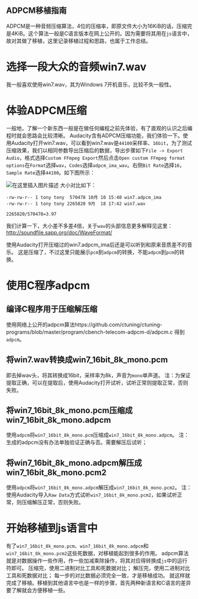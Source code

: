 
ADPCM移植指南
---

ADPCM是一种音频压缩算法，4位的压缩率，即原文件大小为16KiB的话，压缩完是4KiB。这个算法一般是C语言版本在网上公开的。因为需要将其用在`js`语言中，故对其做了移植，这里记录移植过程和思路，也属于工作总结。

# 选择一段大众的音频win7.wav
我一般喜欢使用win7.wav，其为Windows 7开机音乐，比较不失一般性。

# 体验ADPCM压缩
一般地，了解一个新东西一般是在做任何编程之前先体验，有了直观的认识之后编程时就会思路会比较清晰。
Audacity含有ADPCM压缩功能，我们体验一下。使用Audacity打开win7.wav，可以看到win7.wav是`44100`采样率、`16bit`，为了测试压缩效果，我们以相同参数导出压缩后的数据，导出步骤如下`File -> Export Audio`，格式选择`Custom FFmpeg Export`然后点击`Open custom FFmpeg format options`在`Format`选择`wav`，`Codes`选择`adpcm_ima_wav`。右侧`Bit Rate`选择`16`，`Sample Rate`选择`44100`。如下图所示：

![在这里插入图片描述](https://img-blog.csdn.net/20181010164421405?watermark/2/text/aHR0cHM6Ly9ibG9nLmNzZG4ubmV0L2thbmdlYXI=/font/5a6L5L2T/fontsize/400/fill/I0JBQkFCMA==/dissolve/70)
大小对比如下：
```
-rw-rw-r-- 1 tony tony  570478 10月 10 15:40 win7.adpcm_ima
-rw-rw-r-- 1 tony tony 2265820 9月  18 17:42 win7.wav
```
```
2265820/570478=3.97
```
我们计算一下，大小差不多差4倍，关于`wav`的头部信息更多解释见这里：http://soundfile.sapp.org/doc/WaveFormat/

使用Audacity打开压缩过的win7.adpcm_ima后还是可以听到和原来音质差不的音乐。
这是压缩了，不过这里只能展示`pcm`到`adpcm`的转换，不能`adpcm`到`pcm`的转换。

# 使用C程序adpcm

## 编译C程序用于压缩解压缩
使用网络上公开的adpcm算法https://github.com/ctuning/ctuning-programs/blob/master/program/cbench-telecom-adpcm-d/adpcm.c
得到`adpcm`。

## 将win7.wav转换成win7_16bit_8k_mono.pcm
即去掉wav头，将其转换成16bit，采样率为8k，声音为`mono`单声道。
注：为保证提取正确，可以在提取后，使用Audacity打开试听，试听正常则提取正常，否则失败。

## 将win7_16bit_8k_mono.pcm压缩成win7_16bit_8k_mono.adpcm
使用`adpcm`将`win7_16bit_8k_mono.pcm`压缩成`win7_16bit_8k_mono.adpcm`。
注：生成的adpcm没有办法单独验证正确与否。需要解压后试听；

## 将win7_16bit_8k_mono.adpcm解压成win7_16bit_8k_mono.pcm2
使用`adpcm`将`win7_16bit_8k_mono.adpcm`解压成`win7_16bit_8k_mono.pcm2`。
注：使用Audacity导入`Raw Data`方式试听`win7_16bit_8k_mono.pcm2`，如果试听正常，则压缩解压正常，否则失败。

# 开始移植到js语言中
有了`win7_16bit_8k_mono.pcm`、`win7_16bit_8k_mono.adpcm`和`win7_16bit_8k_mono.pcm2`这些死数据，对移植能起到很多的作用。
adpcm算法就是对数据操作一些作用，作一些加减乘除操作，将其对应得转换成`js`中的运行符即可。
压缩完，使用二进制对比工具和死数据对比；
解压完，使用二进制对比工具和死数据对比；
每一步的对比数据必须完全一致，才是移植成功。
就这样就完成了移植。移植到其他语言中也是一样的步骤，首先两种新语言和C语言的差异要了解就会方便移植一些。





